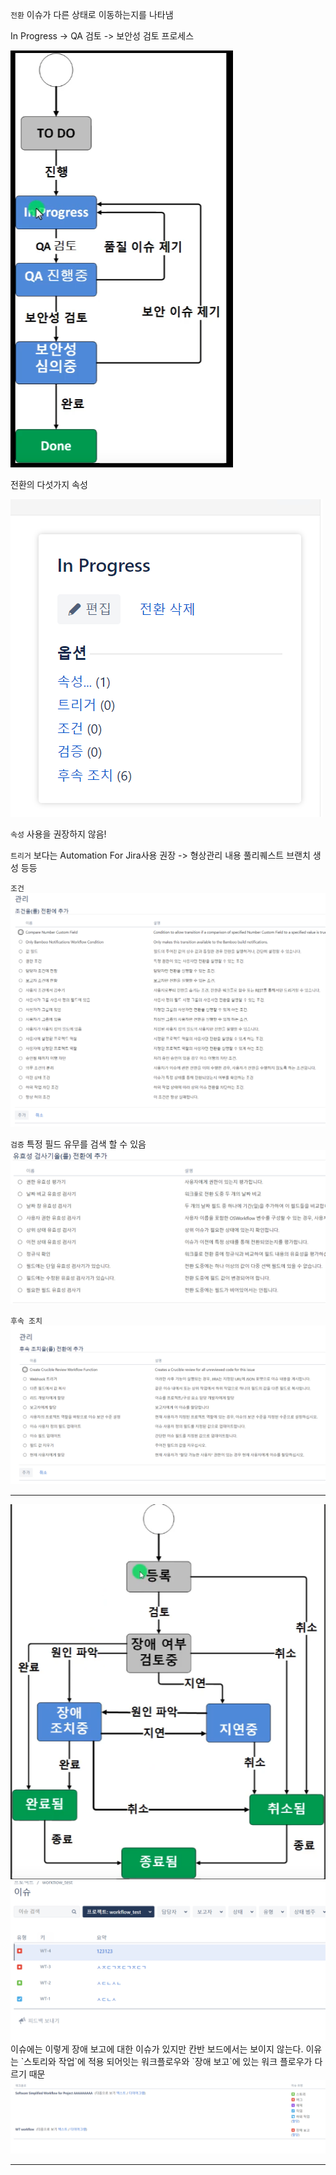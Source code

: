 `전환` 이슈가 다른 상태로 이동하는지를 나타냄 

In Progress -> QA 검토 -> 보안성 검토 프로세스

<img src="img/jira_workflow.png">

전환의 다섯가지 속성

<img src="img/jira_workflow2.png">

`속성` 사용을 권장하지 않음!

`트리거` 보다는 Automation For Jira사용 권장 -> 형상관리 내용 풀리퀘스트 브랜치 생성 등등

`조건` 
<img src="img/jira_workflow3.png">

`검증` 특정 필드 유무를 검색 할 수 있음  
<img src="img/jira_workflow4.png">

`후속 조치`
<img src="img/jira_workflow5.png">

---
<img src="img/jira_workflow6.png">
<img src="img/jira_workflow7.png">
이슈에는 이렇게 장애 보고에 대한 이슈가 있지만 칸반 보드에서는 보이지 않는다.    
이유는 `스토리와 작업`에 적용 되어잇는 워크플로우와 `장애 보고`에 있는 워크 플로우가 다르기 때문
<img src="img/jira_workflow8.png">

---
